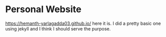 # Personal Website

https://hemanth-yarlagadda03.github.io/ here it is. I did a pretty basic one using jekyll and I think I should serve the purpose.


